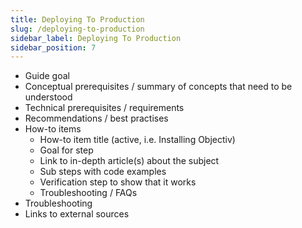 ```yaml
---
title: Deploying To Production
slug: /deploying-to-production
sidebar_label: Deploying To Production
sidebar_position: 7
---
```


* Guide goal
* Conceptual prerequisites / summary of concepts that need to be understood
* Technical prerequisites / requirements
* Recommendations / best practises  
* How-to items
  * How-to item title (active, i.e. Installing Objectiv)
  * Goal for step
  * Link to in-depth article(s) about the subject
  * Sub steps with code examples
  * Verification step to show that it works
  * Troubleshooting / FAQs
* Troubleshooting
* Links to external sources